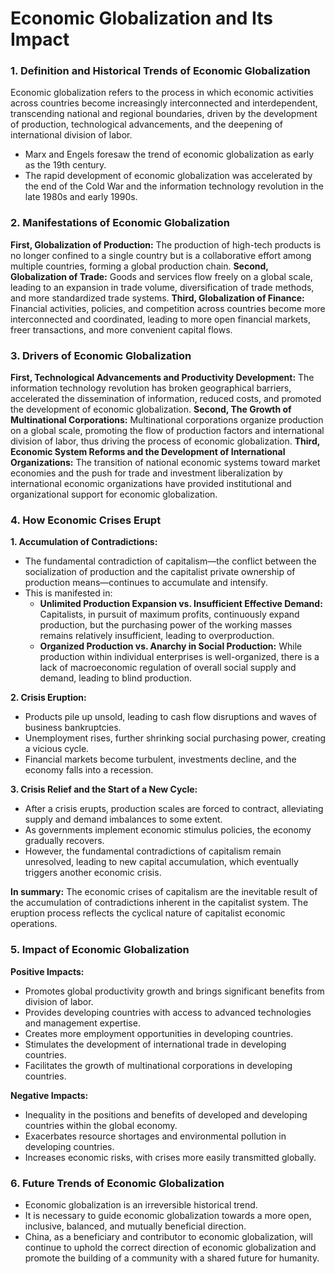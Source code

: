 # Economic Globalization and Its Impact

### 1. Definition and Historical Trends of Economic Globalization

Economic globalization refers to the process in which economic activities across countries become increasingly interconnected and interdependent, transcending national and regional boundaries, driven by the development of production, technological advancements, and the deepening of international division of labor.

- Marx and Engels foresaw the trend of economic globalization as early as the 19th century.
- The rapid development of economic globalization was accelerated by the end of the Cold War and the information technology revolution in the late 1980s and early 1990s.

### 2. Manifestations of Economic Globalization

**First, Globalization of Production:** The production of high-tech products is no longer confined to a single country but is a collaborative effort among multiple countries, forming a global production chain.
**Second, Globalization of Trade:** Goods and services flow freely on a global scale, leading to an expansion in trade volume, diversification of trade methods, and more standardized trade systems.
**Third, Globalization of Finance:** Financial activities, policies, and competition across countries become more interconnected and coordinated, leading to more open financial markets, freer transactions, and more convenient capital flows.

### 3. Drivers of Economic Globalization

**First, Technological Advancements and Productivity Development:** The information technology revolution has broken geographical barriers, accelerated the dissemination of information, reduced costs, and promoted the development of economic globalization.
**Second, The Growth of Multinational Corporations:** Multinational corporations organize production on a global scale, promoting the flow of production factors and international division of labor, thus driving the process of economic globalization.
**Third, Economic System Reforms and the Development of International Organizations:** The transition of national economic systems toward market economies and the push for trade and investment liberalization by international economic organizations have provided institutional and organizational support for economic globalization.

### 4. How Economic Crises Erupt

**1. Accumulation of Contradictions:**

- The fundamental contradiction of capitalism—the conflict between the socialization of production and the capitalist private ownership of production means—continues to accumulate and intensify.
- This is manifested in:
  - **Unlimited Production Expansion vs. Insufficient Effective Demand:** Capitalists, in pursuit of maximum profits, continuously expand production, but the purchasing power of the working masses remains relatively insufficient, leading to overproduction.
  - **Organized Production vs. Anarchy in Social Production:** While production within individual enterprises is well-organized, there is a lack of macroeconomic regulation of overall social supply and demand, leading to blind production.

**2. Crisis Eruption:**

- Products pile up unsold, leading to cash flow disruptions and waves of business bankruptcies.
- Unemployment rises, further shrinking social purchasing power, creating a vicious cycle.
- Financial markets become turbulent, investments decline, and the economy falls into a recession.

**3. Crisis Relief and the Start of a New Cycle:**

- After a crisis erupts, production scales are forced to contract, alleviating supply and demand imbalances to some extent.
- As governments implement economic stimulus policies, the economy gradually recovers.
- However, the fundamental contradictions of capitalism remain unresolved, leading to new capital accumulation, which eventually triggers another economic crisis.

**In summary:** The economic crises of capitalism are the inevitable result of the accumulation of contradictions inherent in the capitalist system. The eruption process reflects the cyclical nature of capitalist economic operations.

### 5. Impact of Economic Globalization

**Positive Impacts:**

- Promotes global productivity growth and brings significant benefits from division of labor.
- Provides developing countries with access to advanced technologies and management expertise.
- Creates more employment opportunities in developing countries.
- Stimulates the development of international trade in developing countries.
- Facilitates the growth of multinational corporations in developing countries.

**Negative Impacts:**

- Inequality in the positions and benefits of developed and developing countries within the global economy.
- Exacerbates resource shortages and environmental pollution in developing countries.
- Increases economic risks, with crises more easily transmitted globally.

### 6. Future Trends of Economic Globalization

- Economic globalization is an irreversible historical trend.
- It is necessary to guide economic globalization towards a more open, inclusive, balanced, and mutually beneficial direction.
- China, as a beneficiary and contributor to economic globalization, will continue to uphold the correct direction of economic globalization and promote the building of a community with a shared future for humanity.